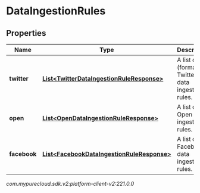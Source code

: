 # DataIngestionRules


## Properties

| Name | Type | Description | Notes |
| ------------ | ------------- | ------------- | ------------- |
| **twitter** | [**List&lt;TwitterDataIngestionRuleResponse&gt;**](TwitterDataIngestionRuleResponse) | A list of X (formally Twitter) data ingestion rules. |  [optional] |
| **open** | [**List&lt;OpenDataIngestionRuleResponse&gt;**](OpenDataIngestionRuleResponse) | A list of Open data ingestion rules. |  [optional] |
| **facebook** | [**List&lt;FacebookDataIngestionRuleResponse&gt;**](FacebookDataIngestionRuleResponse) | A list of Facebook data ingestion rules. |  [optional] |




_com.mypurecloud.sdk.v2:platform-client-v2:221.0.0_
